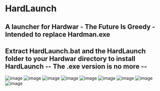 # HardLaunch
A launcher for Hardwar - The Future Is Greedy - Intended to replace Hardman.exe
--------------------------------------------------------------------------------------------------------------------------------------------------------------------------
Extract HardLaunch.bat and the HardLaunch folder to your Hardwar directory to install HardLaunch
                                       -- The .exe version is no more --
--------------------------------------------------------------------------------------------------------------------------------------------------------------------------
![image](https://user-images.githubusercontent.com/49579859/223719058-24049c79-9a33-4b35-892a-b6c0e0330386.png)
![image](https://user-images.githubusercontent.com/49579859/223719138-dcdf388e-4c1c-4c35-91aa-3fae4e9d7c17.png)
![image](https://user-images.githubusercontent.com/49579859/223719215-8d8f393d-2dc4-4518-819a-07ddc01dafd3.png)
![image](https://user-images.githubusercontent.com/49579859/223719307-e52a2438-1fed-439b-8051-e8cbd5b4836f.png)
![image](https://user-images.githubusercontent.com/49579859/223719375-e3b48698-49d5-442b-9c75-c684a0c0a790.png)
![image](https://user-images.githubusercontent.com/49579859/223719449-d6dfc632-6d61-4bbe-ac60-7f5a2cd732c9.png)
![image](https://user-images.githubusercontent.com/49579859/223719563-5b9f79ba-bc54-42a5-9bd4-1d30a1a8f661.png)
![image](https://user-images.githubusercontent.com/49579859/223719731-964802b6-db8e-4e01-b6ab-92948bb5d8cc.png)
![image](https://user-images.githubusercontent.com/49579859/223719791-693e87d2-e3e6-4675-96a0-ba82dbeea0a8.png)
